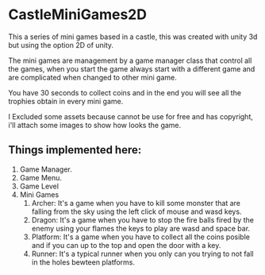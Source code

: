 # CastleMiniGames2D

This a series of mini games based in a castle, this was created with unity 3d but using the option 2D of unity.

The mini games are management by a game manager class that control all the games, when you start the game always start with a different game and are complicated when changed to other mini game.

You have 30 seconds to collect coins and in the end you will see all the trophies obtain in every mini game.

I Excluded some assets because cannot be use for free and has copyright, i'll attach some images to show how looks the game.

## Things implemented here:
1. Game Manager.
2. Game Menu.
3. Game Level
4. Mini Games
	1. Archer: It's a game when you have to kill some monster that are falling from the sky using the left click of mouse and wasd keys.
	2. Dragon: It's a game when you have to stop the fire balls fired by the enemy using your flames the keys to play are wasd and space bar.
	3. Platform: It's a game when you have to collect all the coins posible and if you can up to the top and open the door with a key.
	4. Runner: It's a typical runner when you only can you trying to not fall in the holes bewteen platforms.
